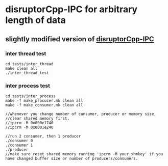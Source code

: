 # disruptorCpp-IPC for arbitrary length of data 
## slightly modified version of [disruptorCpp-IPC](https://github.com/jeremyko/disruptorCpp-IPC)

### inter thread test 

    cd tests/inter_thread 
    make clean all
    ./inter_thread_test 

### inter process test 

    cd tests/inter_process 
    make -f make_procucer.mk clean all
    make -f make_consumer.mk clean all

    //whenever you change number of cunsumer, producer or memory size, 
    //clear shared memory first.
    //ipcrm -M 0x000e1740
    //ipcrm -M 0x0001e240
    
    //run 2 consumer, then 1 producer 
    ./consumer 0 
    ./consumer 1
    ./producer
    //make sure reset shared memory running 'ipcrm -M your_shmkey' if you have changed buffer size or number of producers/consumers.
